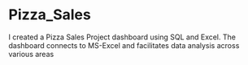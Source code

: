 # Pizza_Sales
I created a Pizza Sales Project dashboard using SQL and Excel. The dashboard connects to MS-Excel and facilitates data analysis across various areas
